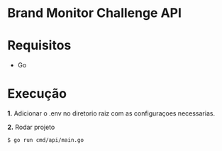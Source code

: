 # Brand Monitor Challenge API

# Requisitos

- Go

# Execução

**1.** Adicionar o .env no diretorio raiz com as configuraçoes necessarias.

**2.** Rodar projeto

```
$ go run cmd/api/main.go
```
